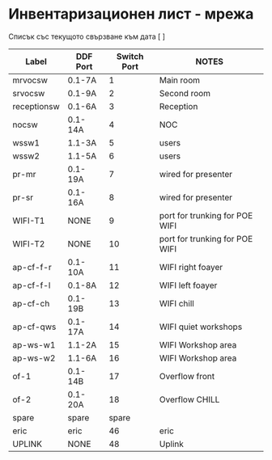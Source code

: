 # Инвентаризационен лист - мрежа
Списък със текущото свързване към дата [                           ]

Label        |  DDF Port | Switch Port | NOTES
-------------|-----------|-------------|------------------------
 mrvocsw     | 0.1-7A    | 1           | Main room
 srvocsw     | 0.1-9A    | 2           | Second room
 receptionsw | 0.1-6A | 3           | Reception
 nocsw       | 0.1-14A   | 4           | NOC
 wssw1       | 1.1-3A    | 5           | users
 wssw2       | 1.1-5A    | 6           | users
 pr-mr       | 0.1-19A   | 7           | wired for presenter
 pr-sr       | 0.1-16A   | 8           | wired for presenter
 WIFI-T1     | NONE      | 9           | port for trunking for POE WIFI
 WIFI-T2     | NONE      | 10          | port for trunking for POE WIFI
 ap-cf-f-r   | 0.1-10A   | 11          | WIFI right foayer
 ap-cf-f-l   | 0.1-8A    | 12          | WIFI left foayer
 ap-cf-ch    | 0.1-19B   | 13          | WIFI chill
 ap-cf-qws   | 0.1-17A   | 14          | WIFI quiet workshops
 ap-ws-w1    | 1.1-2A    | 15          | WIFI Workshop area
 ap-ws-w2    | 1.1-6A    | 16          | WIFI Workshop area
 of-1        | 0.1-14B   | 17          | Overflow front
 of-2        | 0.1-20A   | 18          | Overflow CHILL
 spare       | spare     | spare       |
 eric        | eric      | 46          | eric
 UPLINK      |  NONE     | 48          | Uplink

